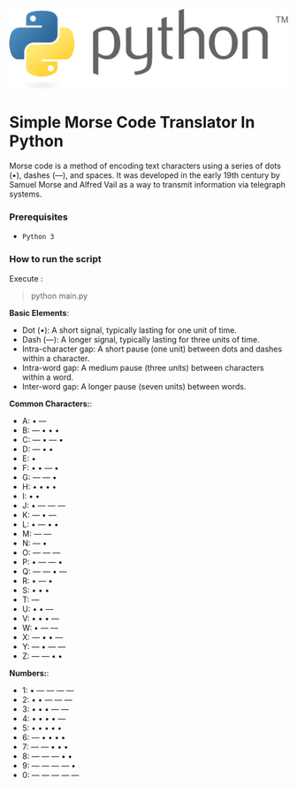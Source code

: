 ![python](./images/python.png)
# Simple Morse Code Translator In Python

Morse code is a method of encoding text characters using a series of dots (•), dashes (—), and spaces. It was developed in the early 19th century by Samuel Morse and Alfred Vail as a way to transmit information via telegraph systems.


### Prerequisites
- `Python 3`

### How to run the script
Execute : 
> python main.py

**Basic Elements**:
* Dot (•): A short signal, typically lasting for one unit of time.
* Dash (—): A longer signal, typically lasting for three units of time.
* Intra-character gap: A short pause (one unit) between dots and dashes within a character.
* Intra-word gap: A medium pause (three units) between characters within a word.
* Inter-word gap: A longer pause (seven units) between words.

**Common Characters:**:
* A: • —
* B: — • • •
* C: — • — •
* D: — • •
* E: •
* F: • • — •
* G: — — •
* H: • • • •
* I: • •
* J: • — — —
* K: — • —
* L: • — • •
* M: — —
* N: — •
* O: — — —
* P: • — — •
* Q: — — • —
* R: • — •
* S: • • •
* T: —
* U: • • —
* V: • • • —
* W: • — —
* X: — • • —
* Y: — • — —
* Z: — — • •

**Numbers:**:
* 1: • — — — —
* 2: • • — — —
* 3: • • • — —
* 4: • • • • —
* 5: • • • • •
* 6: — • • • •
* 7: — — • • •
* 8: — — — • •
* 9: — — — — •
* 0: — — — — —